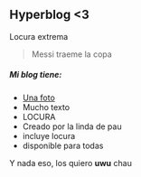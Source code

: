## Hyperblog <3
Locura extrema
> Messi traeme la copa

##### Mi blog tiene:
- [Una foto](https://imgur.com/5F82ewG "Una foto")
- Mucho texto
- LOCURA
- Creado por la linda de pau
- incluye locura
- disponible para todas

Y nada eso, los quiero **uwu** chau
